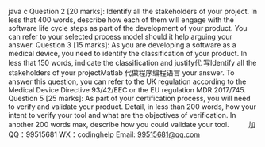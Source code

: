 java c
Question 2 [20 marks]: Identify all the stakeholders of your project. In less that 400 words, describe how each of them will engage with the software life cycle steps as part of the development of your product. You can refer to your selected process model should it help arguing your answer.
Question 3 [15 marks]: As you are developing a software as a medical device, you need to identify the classification of your product. In less that 150 words, indicate the classification and justify代 写Identify all the stakeholders of your projectMatlab
代做程序编程语言 your answer. To answer this question, you can refer to the UK regulation according to the Medical Device Directive 93/42/EEC or the EU regulation MDR 2017/745.
Question 5 [25 marks]: As part of your certification process, you will need to verify and validate your product. Detail, in less than 200 words, how your intent to verify your tool and what are the objectives of verification. In another 200 words max, describe how you could validate your tool.         
加QQ：99515681  WX：codinghelp  Email: 99515681@qq.com
